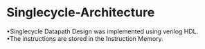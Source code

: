 # Singlecycle-Architecture

•Singlecycle Datapath Design was implemented using verilog HDL. <br />
•The instructions are stored in the Instruction Memory. <br />
